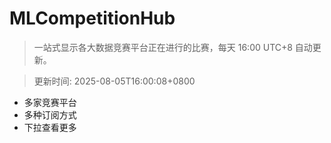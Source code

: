 # MLCompetitionHub

> 一站式显示各大数据竞赛平台正在进行的比赛，每天 16:00 UTC+8 自动更新。
  
> 更新时间: 2025-08-05T16:00:08+0800 

* 多家竞赛平台
* 多种订阅方式
* 下拉查看更多